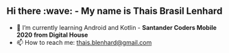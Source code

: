<h2 align="center">
Hi there :wave: -  My name is Thais Brasil Lenhard
</h2>

- 🌱 I’m currently learning Android and Kotlin - **Santander Coders Mobile 2020 from Digital House**
- 📫 How to reach me: thais.blenhard@gmail.com
